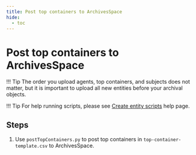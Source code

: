 ```yaml
---
title: Post top containers to ArchivesSpace
hide:
  - toc
---
```


# Post top containers to ArchivesSpace
!!! Tip
    The order you upload agents, top containers, and subjects does not matter, but it is important to upload all new entities before your archival objects.

!!! Tip
    For help running scripts, please see [Create entity scripts](../python-scripts/running-the-scripts.md) help page.

## Steps
1. Use `postTopContainers.py` to post top containers in `top-container-template.csv` to ArchivesSpace.
